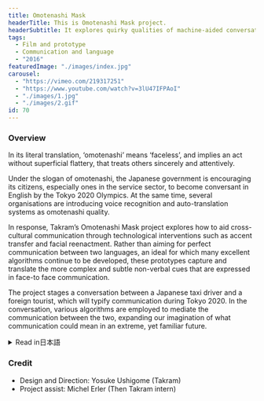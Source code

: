 ```yaml
---
title: Omotenashi Mask
headerTitle: This is Omotenashi Mask project.
headerSubtitle: It explores quirky qualities of machine-aided conversation.
tags:
  - Film and prototype
  - Communication and language
  - "2016"
featuredImage: "./images/index.jpg"
carousel:
  - "https://vimeo.com/219317251"
  - "https://www.youtube.com/watch?v=3lU47IFPAoI"
  - "./images/1.jpg"
  - "./images/2.gif"
id: 70
---
```


### Overview

In its literal translation, ‘omotenashi’ means ‘faceless’, and implies an act without superficial flattery, that treats others sincerely and attentively.

Under the slogan of omotenashi, the Japanese government is encouraging its citizens, especially ones in the service sector, to become conversant in English by the Tokyo 2020 Olympics. At the same time, several organisations are introducing voice recognition and auto-translation systems as omotenashi quality.

In response, Takram’s Omotenashi Mask project explores how to aid cross-cultural communication through technological interventions such as accent transfer and facial reenactment. Rather than aiming for perfect communication between two languages, an ideal for which many excellent algorithms continue to be developed, these prototypes capture and translate the more complex and subtle non-verbal cues that are expressed in face-to face communication.

The project stages a conversation between a Japanese taxi driver and a foreign tourist, which will typify communication during Tokyo 2020. In the conversation, various algorithms are employed to mediate the communication between the two, expanding our imagination of what communication could mean in an extreme, yet familiar future.

<div class="ja">
<details>
<summary>Read in日本語</summary>
このテキストは日本語。English is interestingと日本語は併記されてもダイジョブ。
</details>
</div>

### Credit

* Design and Direction: Yosuke Ushigome (Takram)
* Project assist: Michel Erler (Then Takram intern)
